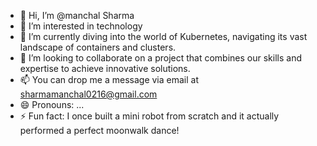 - 👋 Hi, I’m @manchal Sharma
- 👀 I’m interested in technology
- 🌱 I’m currently diving into the world of Kubernetes, navigating its vast landscape of containers and clusters.
- 💞️ I’m looking to collaborate on a project that combines our skills and expertise to achieve innovative solutions.
- 📫 You can drop me a message via email at sharmamanchal0216@gmail.com 
- 😄 Pronouns: ...
- ⚡ Fun fact: I once built a mini robot from scratch and it actually performed a perfect moonwalk dance!

<!---
manchalsharma08/manchalsharma08 is a ✨ special ✨ repository because its `README.md` (this file) appears on your GitHub profile.
You can click the Preview link to take a look at your changes.
--->
